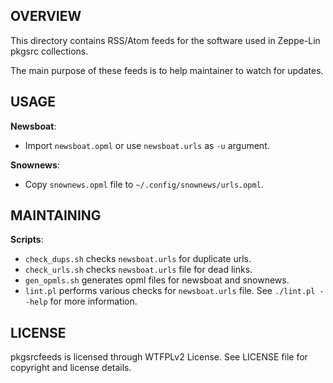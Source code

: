 OVERVIEW
--------
This directory contains RSS/Atom feeds for the software used in
Zeppe-Lin pkgsrc collections.

The main purpose of these feeds is to help maintainer to watch for
updates.


USAGE
-----

**Newsboat**:
- Import `newsboat.opml` or use `newsboat.urls` as `-u` argument.

**Snownews**:
- Copy `snownews.opml` file to `~/.config/snownews/urls.opml`.


MAINTAINING
-----------

**Scripts**:
- `check_dups.sh` checks `newsboat.urls` for duplicate urls.
- `check_urls.sh` checks `newsboat.urls` file for dead links.
- `gen_opmls.sh` generates opml files for newsboat and snownews.
- `lint.pl` performs various checks for `newsboat.urls` file.
   See `./lint.pl --help` for more information.


LICENSE
-------
pkgsrcfeeds is licensed through WTFPLv2 License.
See LICENSE file for copyright and license details.
